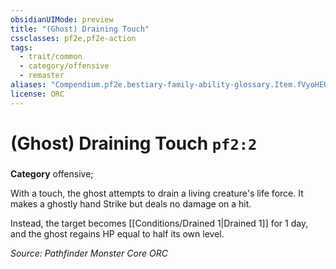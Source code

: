 ```yaml
---
obsidianUIMode: preview
title: "(Ghost) Draining Touch"
cssclasses: pf2e,pf2e-action
tags:
  - trait/common
  - category/offensive
  - remaster
aliases: "Compendium.pf2e.bestiary-family-ability-glossary.Item.fVyoHEO3fSR737M1"
license: ORC
---
```

# (Ghost) Draining Touch `pf2:2`

### 

**Category** offensive; 




With a touch, the ghost attempts to drain a living creature's life force. It makes a ghostly hand Strike but deals no damage on a hit.

Instead, the target becomes [[Conditions/Drained 1|Drained 1]] for 1 day, and the ghost regains HP equal to half its own level.

*Source: Pathfinder Monster Core*
*ORC*